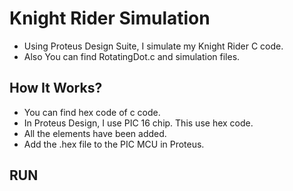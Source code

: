 # Knight Rider Simulation
- Using Proteus Design Suite, I simulate my Knight Rider C code.
- Also You can find RotatingDot.c and simulation files.

## How It Works?
- You can find hex code of c code.
- In Proteus Design, I use PIC 16 chip. This use hex code.
- All the elements have been added.
- Add the .hex file to the PIC MCU in Proteus.
## RUN

